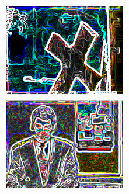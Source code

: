 ![](/art/2018-03-30/out-2018-03-30-17-47-50-631.png?raw=true)

![](/art/2018-03-30/out-2018-03-30-18-05-21-184.png?raw=true)

